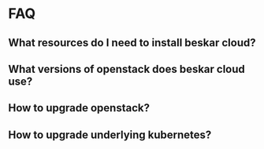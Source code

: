 # FAQ

## What resources do I need to install beskar cloud?

## What versions of openstack does beskar cloud use?

## How to upgrade openstack?

## How to upgrade underlying kubernetes?